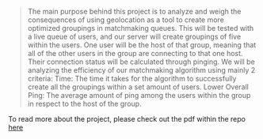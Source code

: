 >The main purpose behind this project is to analyze and weigh the consequences of using geolocation as a tool to create more optimized groupings in matchmaking queues. This will be tested with a live queue of users, and our server will create groupings of five within the users. One user will be the host of that group, meaning that all of the other users in the group are connecting to that one host. Their connection status will be calculated through pinging. We will be analyzing the efficiency of our matchmaking algorithm using mainly 2 criteria:
>Time: The time it takes for the algorithm to successfully create all the groupings within a set amount of users.
Lower Overall Ping: The average amount of ping among the users within the group in respect to the host of the group.

To read more about the project, please check out the pdf within the repo [here](https://github.com/AnthonyChen00/matchmaking_Sim/blob/master/Report.pdf)
